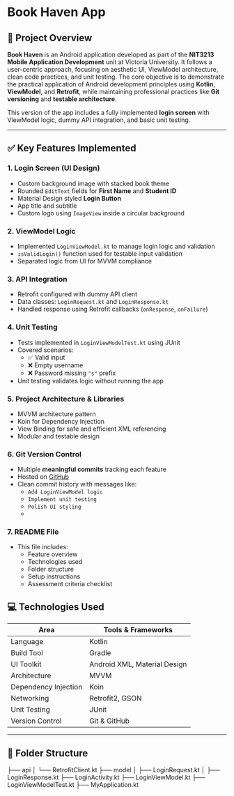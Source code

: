 # Book Haven App

## 📘 Project Overview

**Book Haven** is an Android application developed as part of the **NIT3213 Mobile Application Development** unit at Victoria University. It follows a user-centric approach, focusing on aesthetic UI, ViewModel architecture, clean code practices, and unit testing. The core objective is to demonstrate the practical application of Android development principles using **Kotlin**, **ViewModel**, and **Retrofit**, while maintaining professional practices like **Git versioning** and **testable architecture**.

This version of the app includes a fully implemented **login screen** with ViewModel logic, dummy API integration, and basic unit testing.

---

## ✅ Key Features Implemented

### 1. Login Screen (UI Design)
- Custom background image with stacked book theme
- Rounded `EditText` fields for **First Name** and **Student ID**
- Material Design styled **Login Button**
- App title and subtitle
- Custom logo using `ImageView` inside a circular background

### 2. ViewModel Logic
- Implemented `LoginViewModel.kt` to manage login logic and validation
- `isValidLogin()` function used for testable input validation
- Separated logic from UI for MVVM compliance

### 3. API Integration
- Retrofit configured with dummy API client
- Data classes: `LoginRequest.kt` and `LoginResponse.kt`
- Handled response using Retrofit callbacks (`onResponse`, `onFailure`)

### 4. Unit Testing
- Tests implemented in `LoginViewModelTest.kt` using JUnit
- Covered scenarios:
    - ✅ Valid input
    - ❌ Empty username
    - ❌ Password missing `"s"` prefix
- Unit testing validates logic without running the app

### 5. Project Architecture & Libraries
- MVVM architecture pattern
- Koin for Dependency Injection
- View Binding for safe and efficient XML referencing
- Modular and testable design

### 6. Git Version Control
- Multiple **meaningful commits** tracking each feature
- Hosted on [GitHub](https://github.com/SusamTmg/BookHavenApp-)
- Clean commit history with messages like:
    - `Add LoginViewModel logic`
    - `Implement unit testing`
    - `Polish UI styling`
    - 
### 7. README File
- This file includes:
    - Feature overview
    - Technologies used
    - Folder structure
    - Setup instructions
    - Assessment criteria checklist

## 💻 Technologies Used

| Area                | Tools & Frameworks                |
|---------------------|-----------------------------------|
| Language            | Kotlin                            |
| Build Tool          | Gradle                            |
| UI Toolkit          | Android XML, Material Design      |
| Architecture        | MVVM                              |
| Dependency Injection| Koin                              |
| Networking          | Retrofit2, GSON                   |
| Unit Testing        | JUnit                             |
| Version Control     | Git & GitHub                      |

---

## 📁 Folder Structure
├── api │ └── RetrofitClient.kt ├── model │ ├── LoginRequest.kt │ ├── LoginResponse.kt ├── LoginActivity.kt ├── LoginViewModel.kt ├── LoginViewModelTest.kt ├── MyApplication.kt



